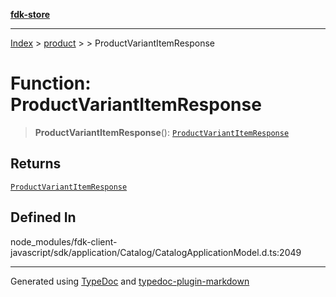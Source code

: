 [**fdk-store**](../../../README.md)
***

[Index](../../../API.md) > [product](../../README.md) > [<internal>](../README.md) > ProductVariantItemResponse

# Function: ProductVariantItemResponse

> **ProductVariantItemResponse**(): [`ProductVariantItemResponse`](../type-aliases/type-alias.ProductVariantItemResponse.md)

## Returns

[`ProductVariantItemResponse`](../type-aliases/type-alias.ProductVariantItemResponse.md)

## Defined In

node\_modules/fdk-client-javascript/sdk/application/Catalog/CatalogApplicationModel.d.ts:2049

***
Generated using [TypeDoc](https://typedoc.org/) and [typedoc-plugin-markdown](https://www.npmjs.com/package/typedoc-plugin-markdown)
